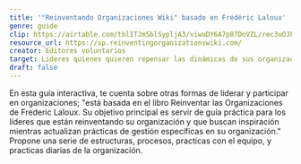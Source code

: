 ```yaml
---
title: '"Reinventando Organizaciones Wiki" basado en Frédéric Laloux'
genre: guide
clip: https://airtable.com/tblITJm5blSypljA3/viwuDY6A7p87DoVZL/rec3uOJFjUoFTvHr8?blocks=hide
resource_url: https://sp.reinventingorganizationswiki.com/
creator: Editores voluntarios
target: Lideres quienes quieren repensar las dinámicas de sus organizaciones
draft: false
---
```

En esta guía interactiva, te cuenta sobre otras formas de liderar y participar en organizaciones; "está basada en el libro Reinventar las Organizaciones de Frederic Laloux. Su objetivo principal es servir de guía práctica para los líderes que están reinventando su organización y que buscan inspiración mientras actualizan prácticas de gestión específicas en su organización." Propone una serie de estructuras, procesos, practicas con el equipo, y practicas diarias de la organización.